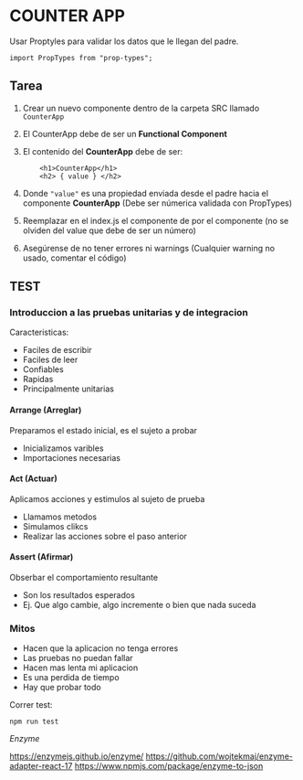 # COUNTER APP

Usar Proptyles para validar los datos que le llegan del padre.

```
import PropTypes from "prop-types";
```

## Tarea

1. Crear un nuevo componente dentro de la carpeta SRC llamado
   `CounterApp`

2. El CounterApp debe de ser un **Functional Component**

3. El contenido del **CounterApp** debe de ser:

   ```
       <h1>CounterApp</h1>
       <h2> { value } </h2>
   ```

4. Donde `"value"` es una propiedad enviada desde el padre hacia
   el componente **CounterApp** (Debe ser númerica validada con PropTypes)

5. Reemplazar en el index.js el componente de <PrimeraApp />
   por el componente <CounterApp />
   (no se olviden del value que debe de ser un número)

6. Asegúrense de no tener errores ni warnings
   (Cualquier warning no usado, comentar el código)

## TEST

### Introduccion a las pruebas unitarias y de integracion

Caracteristicas:

- Faciles de escribir
- Faciles de leer
- Confiables
- Rapidas
- Principalmente unitarias

#### Arrange (Arreglar)

Preparamos el estado inicial, es el sujeto a probar

- Inicializamos varibles
- Importaciones necesarias

#### Act (Actuar)

Aplicamos acciones y estimulos al sujeto de prueba

- Llamamos metodos
- Simulamos clikcs
- Realizar las acciones sobre el paso anterior

#### Assert (Afirmar)

Obserbar el comportamiento resultante

- Son los resultados esperados
- Ej. Que algo cambie, algo incremente o bien que nada suceda

### Mitos

- Hacen que la aplicacion no tenga errores
- Las pruebas no puedan fallar
- Hacen mas lenta mi aplicacion
- Es una perdida de tiempo
- Hay que probar todo

Correr test:

```
npm run test
```

_Enzyme_

https://enzymejs.github.io/enzyme/
https://github.com/wojtekmaj/enzyme-adapter-react-17
https://www.npmjs.com/package/enzyme-to-json
